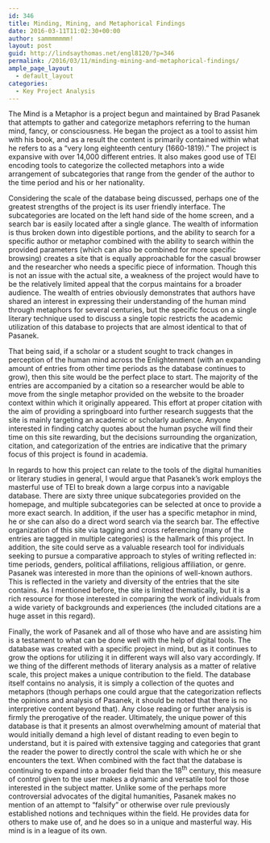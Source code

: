 ```yaml
---
id: 346
title: Minding, Mining, and Metaphorical Findings
date: 2016-03-11T11:02:30+00:00
author: sammmmmmm!
layout: post
guid: http://lindsaythomas.net/engl8120/?p=346
permalink: /2016/03/11/minding-mining-and-metaphorical-findings/
ample_page_layout:
  - default_layout
categories:
  - Key Project Analysis
---
```

The Mind is a Metaphor is a project begun and maintained by Brad Pasanek that attempts to gather and categorize metaphors referring to the human mind, fancy, or consciousness. He began the project as a tool to assist him with his book, and as a result the content is primarily contained within what he refers to as a “very long eighteenth century (1660-1819).” The project is expansive with over 14,000 different entries. It also makes good use of TEI encoding tools to categorize the collected metaphors into a wide arrangement of subcategories that range from the gender of the author to the time period and his or her nationality.

Considering the scale of the database being discussed, perhaps one of the greatest strengths of the project is its user friendly interface. The subcategories are located on the left hand side of the home screen, and a search bar is easily located after a single glance. The wealth of information is thus broken down into digestible portions, and the ability to search for a specific author or metaphor combined with the ability to search within the provided parameters (which can also be combined for more specific browsing) creates a site that is equally approachable for the casual browser and the researcher who needs a specific piece of information. Though this is not an issue with the actual site, a weakness of the project would have to be the relatively limited appeal that the corpus maintains for a broader audience. The wealth of entries obviously demonstrates that authors have shared an interest in expressing their understanding of the human mind through metaphors for several centuries, but the specific focus on a single literary technique used to discuss a single topic restricts the academic utilization of this database to projects that are almost identical to that of Pasanek.

That being said, if a scholar or a student sought to track changes in perception of the human mind across the Enlightenment (with an expanding amount of entries from other time periods as the database continues to grow), then this site would be the perfect place to start. The majority of the entries are accompanied by a citation so a researcher would be able to move from the single metaphor provided on the website to the broader context within which it originally appeared. This effort at proper citation with the aim of providing a springboard into further research suggests that the site is mainly targeting an academic or scholarly audience. Anyone interested in finding catchy quotes about the human psyche will find their time on this site rewarding, but the decisions surrounding the organization, citation, and categorization of the entries are indicative that the primary focus of this project is found in academia.

In regards to how this project can relate to the tools of the digital humanities or literary studies in general, I would argue that Pasanek’s work employs the masterful use of TEI to break down a large corpus into a navigable database. There are sixty three unique subcategories provided on the homepage, and multiple subcategories can be selected at once to provide a more exact search. In addition, if the user has a specific metaphor in mind, he or she can also do a direct word search via the search bar. The effective organization of this site via tagging and cross referencing (many of the entries are tagged in multiple categories) is the hallmark of this project. In addition, the site could serve as a valuable research tool for individuals seeking to pursue a comparative approach to styles of writing reflected in: time periods, genders, political affiliations, religious affiliation, or genre. Pasanek was interested in more than the opinions of well-known authors. This is reflected in the variety and diversity of the entries that the site contains. As I mentioned before, the site is limited thematically, but it is a rich resource for those interested in comparing the work of individuals from a wide variety of backgrounds and experiences (the included citations are a huge asset in this regard).

Finally, the work of Pasanek and all of those who have and are assisting him is a testament to what can be done well with the help of digital tools. The database was created with a specific project in mind, but as it continues to grow the options for utilizing it in different ways will also vary accordingly. If we thing of the different methods of literary analysis as a matter of relative scale, this project makes a unique contribution to the field. The database itself contains no analysis, it is simply a collection of the quotes and metaphors (though perhaps one could argue that the categorization reflects the opinions and analysis of Pasanek, it should be noted that there is no interpretive content beyond that). Any close reading or further analysis is firmly the prerogative of the reader. Ultimately, the unique power of this database is that it presents an almost overwhelming amount of material that would initially demand a high level of distant reading to even begin to understand, but it is paired with extensive tagging and categories that grant the reader the power to directly control the scale with which he or she encounters the text. When combined with the fact that the database is continuing to expand into a broader field than the 18<sup>th</sup> century, this measure of control given to the user makes a dynamic and versatile tool for those interested in the subject matter. Unlike some of the perhaps more controversial advocates of the digital humanities, Pasanek makes no mention of an attempt to “falsify” or otherwise over rule previously established notions and techniques within the field. He provides data for others to make use of, and he does so in a unique and masterful way. His mind is in a league of its own.